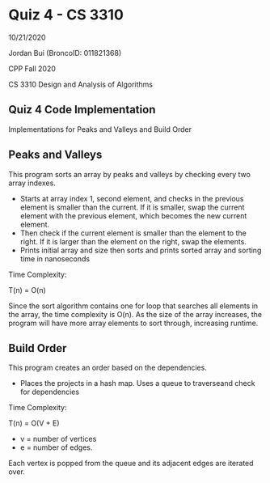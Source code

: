 # Quiz 4 - CS 3310
10/21/2020

Jordan Bui (BroncoID: 011821368)

CPP Fall 2020

CS 3310 Design and Analysis of Algorithms

Quiz 4 Code Implementation
-

Implementations for Peaks and Valleys and Build Order


Peaks and Valleys
-

 This program sorts an array by peaks and valleys by checking every two array
 indexes. 
 - Starts at array index 1, second element, and checks in the previous
 element is smaller than the current. If it is smaller, swap the current
 element with the previous element, which becomes the new current element.
 - Then check if the current element is smaller than the element to the
 right. If it is larger than the element on the right, swap the elements.
 - Prints initial array and size then sorts and prints sorted array and sorting time
 in nanoseconds
 
  Time Complexity:
  
   T(n) = O(n)
   
   Since the sort algorithm contains one for loop that searches all elements in the 
   array, the time complexity is O(n).
   As the size of the array increases, the program will have more array elements to sort 
   through, increasing runtime.

Build Order
-

This program creates an order based on the dependencies.
- Places the projects in a hash map. Uses a queue to traverseand check for dependencies

Time Complexity:

T(n) = O(V + E)
- v = number of vertices
- e = number of edges.

Each vertex is popped from the queue and its adjacent edges are iterated over.
